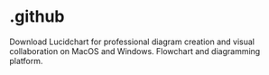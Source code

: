 # .github
Download Lucidchart for professional diagram creation and visual collaboration on MacOS and Windows. Flowchart and diagramming platform.
